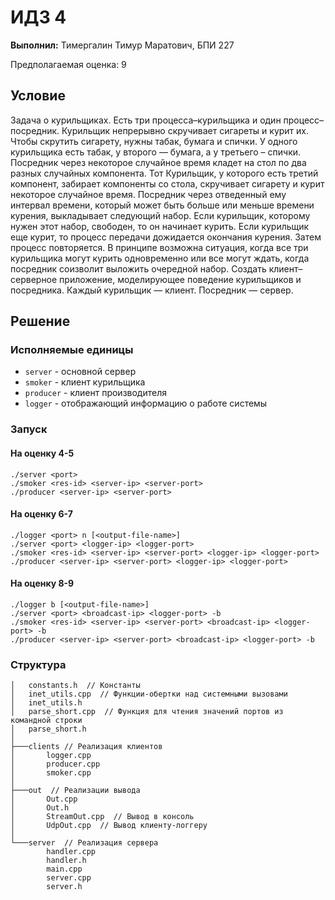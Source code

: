 # ИДЗ 4

**Выполнил:** Тимергалин Тимур Маратович, БПИ 227

Предполагаемая оценка: 9

## Условие

Задача о курильщиках. Есть три процесса–курильщика и один процесс–посредник. Курильщик непрерывно скручивает сигареты и курит их. Чтобы скрутить сигарету, нужны табак, бумага и спички. У одного курильщика есть табак, у второго — бумага, а у третьего – спички. Посредник через некоторое случайное время кладет на стол по два разных случайных компонента. Тот Курильщик, у которого есть третий компонент, забирает компоненты со стола, скручивает сигарету и курит некоторое случайное время. Посредник через отведенный ему интервал времени, который может быть больше или меньше времени курения, выкладывает следующий набор. Если курильщик, которому нужен этот набор, свободен, то он начинает курить. Если курильщик еще курит, то процесс передачи дожидается окончания курения. Затем процесс повторяется. В принципе возможна ситуация, когда все три курильщика могут курить одновременно или все могут ждать, когда посредник соизволит выложить очередной набор. Создать клиент–серверное приложение, моделирующее поведение курильщиков и посредника. Каждый курильщик — клиент. Посредник — сервер.

## Решение

### Исполняемые единицы

- `server` - основной сервер
- `smoker` - клиент курильщика
- `producer` - клиент производителя
- `logger` - отображающий информацию о работе системы

### Запуск

#### На оценку 4-5

```
./server <port>
./smoker <res-id> <server-ip> <server-port>
./producer <server-ip> <server-port>
```

#### На оценку 6-7

```
./logger <port> n [<output-file-name>]
./server <port> <logger-ip> <logger-port>
./smoker <res-id> <server-ip> <server-port> <logger-ip> <logger-port>
./producer <server-ip> <server-port> <logger-ip> <logger-port>
```

#### На оценку 8-9

```
./logger b [<output-file-name>]
./server <port> <broadcast-ip> <logger-port> -b
./smoker <res-id> <server-ip> <server-port> <broadcast-ip> <logger-port> -b
./producer <server-ip> <server-port> <broadcast-ip> <logger-port> -b
```

### Структура

```
│   constants.h  // Константы
│   inet_utils.cpp  // Функции-обертки над системными вызовами
│   inet_utils.h  
│   parse_short.cpp  // Функция для чтения значений портов из командной строки 
│   parse_short.h
│
├───clients // Реализация клиентов
│       logger.cpp
│       producer.cpp
│       smoker.cpp
│
├───out  // Реализации вывода
│       Out.cpp
│       Out.h
│       StreamOut.cpp  // Вывод в консоль
│       UdpOut.cpp  // Вывод клиенту-логгеру
│
└───server  // Реализация сервера
        handler.cpp
        handler.h
        main.cpp
        server.cpp
        server.h
```

